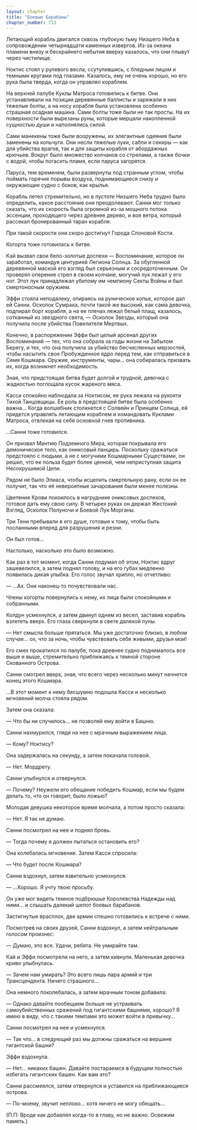```yaml
---
layout: chapter
title: "Боевые Барабаны"
chapter_number: 713
---
```


Летающий корабль двигался сквозь глубокую тьму Низшего Неба в сопровождении четырнадцати каменных извергов. Из-за океана пламени внизу и бескрайнего небытия вверху казалось, что они плывут через чистилище.

Ноктис стоял у рулевого весла, ссутулившись, с бледным лицом и темными кругами под глазами. Казалось, ему не очень хорошо, но его рука была тверда, когда он управлял кораблем.

На верхней палубе Куклы Матроса готовились к битве. Они устанавливали на позиции деревянные баллисты и заряжали в них тяжелые болты, а на носу корабля была установлена особенно страшная осадная машина. Сами болты тоже были не так просты. На их поверхности были вырезаны руны, которые мерцали накопленной сущностью души и наполнялись силой.

Сами манекены тоже были вооружены, их элегантные одеяния были заменены на кольчуги. Они несли тяжелые луки, сабли и секиры — как для убийства врагов, так и для защиты корабля от абордажных крючьев. Вокруг было множество колчанов со стрелами, а также бочки с водой, чтобы погасить пламя, если паруса загорятся.

Паруса, тем временем, были развернуты под странным углом, чтобы поймать горячие порывы воздуха, поднимающиеся снизу и окружающие судно с боков, как крылья.

Корабль летел стремительно, но в пустоте Низшего Неба трудно было определить, какое расстояние они преодолевают. Санни мог только сказать, что их скорость была огромной из-за мощного потока эссенции, проходящего через древнее дерево, и воя ветра, который рассекал бронированный таран корабля.

При такой скорости они скоро достигнут Города Слоновой Кости.

Когорта тоже готовилась к битве.

Кай вызвал свои бело-золотые доспехи — Воспоминание, которое он заработал, командуя центурией Легиона Солнца. За обугленной деревянной маской его взгляд был серьезным и сосредоточенным. Он проверял оперение стрел в своем колчане, могучий лук лежал у его ног. Этот лук принадлежал убитому им чемпиону Секты Войны и был смертоносным оружием.

Эффи стояла неподалеку, опираясь на руническое копье, которое дал ей Санни. Осколок Сумрака, почти такой же высокий, как сама девочка, подпирал борт корабля, а на ее плечах лежал белый плащ, казалось, сотканный из звездного света, — Осколок Звезды, который она получила после убийства Повелителя Мертвых.

Конечно, в распоряжении Эффи был целый арсенал других Воспоминаний — тех, что она собрала за годы жизни на Забытом Берегу, и тех, что она получила за убийство бесчисленных мерзостей, чтобы насытить свое Пробужденное ядро перед тем, как отправиться в Семя Кошмара. Оружие, инструменты, чары... она собиралась призвать их, когда возникнет необходимость.

Зная, что предстоящая битва будет долгой и трудной, девочка с жадностью поглощала кусок жареного мяса.

Касси спокойно наблюдала за Ноктисом, ее рука лежала на рукояти Тихой Танцовщицы. Ее роль в предстоящей битве была особенно важна... Когда волшебник столкнется с Солвейн и Принцем Солнца, ей придется управлять летающим кораблем и командовать Куклами Матроса, отвлекая на себя основной гнев противника.

...Санни тоже готовился.

Он призвал Мантию Подземного Мира, которая покрывала его демоническое тело, как ониксовый панцирь. Поскольку сражаться предстояло с людьми, а не с могучими Кошмарными Существами, он решил, что ее польза будет более ценной, чем неприступная защита Несокрушимой Цепи.

Рядом не было Элиаса, чтобы исцелить смертельную рану, если он ее получит, так что её невероятные зачарования были менее полезны.

Цветение Крови покоилось в нагруднике ониксовых доспехов, готовое дать ему свою силу. В четырех руках он держал Жестокий Взгляд, Осколок Полуночи и Боевой Лук Морганы.

Три Тени пребывали в его душе, готовые к тому, чтобы быть посланными вперед для разрушения и резни.

Он был готов...

Настолько, насколько это было возможно.

Как раз в тот момент, когда Санни подумал об этом, Ноктис вдруг зашевелился, а затем поднял голову, и на его губах медленно появилась дикая улыбка. Его голос звучал хрипло, но отчетливо:

— ...Ах. Они наконец-то почувствовали нас.

Члены когорты повернулись к нему, их лица были спокойными и собранными.

Колдун усмехнулся, а затем двинул одним из весел, заставив корабль взлететь вверх. Его глаза сверкнули в свете далекой луны.

— Нет смысла больше прятаться. Мы уже достаточно близко, в любом случае... ох, что за ночь, чтобы чувствовать себя живыми, друзья мои!

Его смех прокатился по палубе, пока древнее судно поднималось все выше и выше, стремительно приближаясь к темной стороне Скованного Острова.

Санни смотрел вверх, зная, что всего через несколько минут начнется конец этого Кошмара.

...В этот момент к нему бесшумно подошла Касси и несколько мгновений молча стояла рядом.

Затем она сказала:

— Что бы ни случилось... не позволяй ему войти в Башню.

Санни нахмурился, глядя на нее с мрачным выражением лица.

— Кому? Ноктису?

Она задержалась на секунду, а затем покачала головой.

— Нет. Мордрету.

Санни улыбнулся и отвернулся.

— Почему? Неужели его обещание победить Кошмар, если мы будем делать то, что он говорит, было ложью?

Молодая девушка некоторое время молчала, а потом просто сказала:

— Нет. Я так не думаю.

Санни посмотрел на нее и поднял бровь.

— Тогда почему я должен пытаться остановить его?

Она колебалась мгновение. Затем Касси спросила:

— Что будет после Кошмара?

Санни вздохнул, затем язвительно усмехнулся.

— ...Хорошо. Я учту твою просьбу.

Он уже мог видеть темное подбрюшье Королевства Надежды над ними... и слышать далекий шепот боевых барабанов.

Застигнутые врасплох, две армии спешно готовились к встрече с ними.

Посмотрев на своих друзей, Санни вздохнул, а затем нейтральным голосом произнес:

— Думаю, это все. Удачи, ребята. Не умирайте там.

Кай и Эффи посмотрели на него, а затем кивнули. Маленькая девочка криво улыбнулась.

— Зачем нам умирать? Это всего лишь пара армий и три Трансцендента. Ничего страшного...

Она немного поколебалась, а затем мрачным тоном добавила:

— Однако давайте пообещаем больше не устраивать самоубийственных сражений под гигантскими башнями, хорошо? Я имею в виду, что с такими темпами это может войти в привычку...

Санни посмотрел на нее и усмехнулся.

— Так что... в следующий раз мы должны сражаться на вершине гигантской башни?

Эффи вздохнула.

— Нет... никаких башен. Давайте постараемся в будущем полностью избегать гигантских башен. Как вам это?

Санни рассмеялся, затем отвернулся и уставился на приближающиеся острова.

— По-моему, звучит неплохо... хотя ничего не могу обещать...

(П.П: Вроде как добавлял когда-то в главу, но не важно. Освежим память.)

